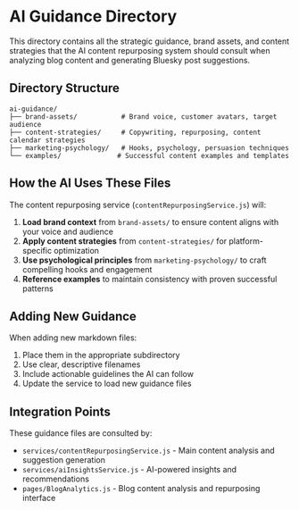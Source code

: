 # AI Guidance Directory

This directory contains all the strategic guidance, brand assets, and content strategies that the AI content repurposing system should consult when analyzing blog content and generating Bluesky post suggestions.

## Directory Structure

```
ai-guidance/
├── brand-assets/           # Brand voice, customer avatars, target audience
├── content-strategies/     # Copywriting, repurposing, content calendar strategies  
├── marketing-psychology/   # Hooks, psychology, persuasion techniques
└── examples/              # Successful content examples and templates
```

## How the AI Uses These Files

The content repurposing service (`contentRepurposingService.js`) will:

1. **Load brand context** from `brand-assets/` to ensure content aligns with your voice and audience
2. **Apply content strategies** from `content-strategies/` for platform-specific optimization
3. **Use psychological principles** from `marketing-psychology/` to craft compelling hooks and engagement
4. **Reference examples** to maintain consistency with proven successful patterns

## Adding New Guidance

When adding new markdown files:
1. Place them in the appropriate subdirectory
2. Use clear, descriptive filenames
3. Include actionable guidelines the AI can follow
4. Update the service to load new guidance files

## Integration Points

These guidance files are consulted by:
- `services/contentRepurposingService.js` - Main content analysis and suggestion generation
- `services/aiInsightsService.js` - AI-powered insights and recommendations
- `pages/BlogAnalytics.js` - Blog content analysis and repurposing interface